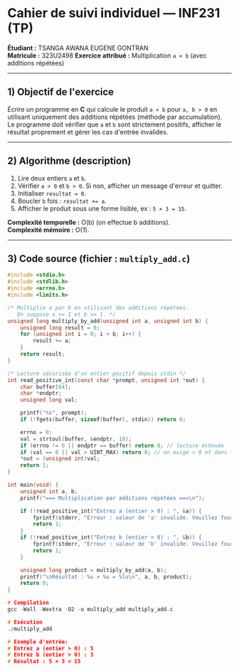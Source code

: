 # Cahier de suivi individuel — INF231 (TP)  
**Étudiant :** TSANGA AWANA EUGENE GONTRAN  
**Matricule :** 323U2498
**Exercice attribué :** Multiplication `a × b` (avec additions répétées)  

---

## 1) Objectif de l'exercice
Écrire un programme en **C** qui calcule le produit `a × b` pour `a, b > 0` en utilisant uniquement des additions répétées (méthode par accumulation).  
Le programme doit vérifier que `a` et `b` sont strictement positifs, afficher le résultat proprement et gérer les cas d'entrée invalides.

---

## 2) Algorithme (description)
1. Lire deux entiers `a` et `b`.  
2. Vérifier `a > 0` et `b > 0`. Si non, afficher un message d'erreur et quitter.  
3. Initialiser `resultat = 0`.  
4. Boucler `b` fois : `resultat += a`.  
5. Afficher le produit sous une forme lisible, ex : `5 × 3 = 15`.

**Complexité temporelle :** O(b) (on effectue b additions).  
**Complexité mémoire :** O(1).

---

## 3) Code source (fichier : `multiply_add.c`)

```c
#include <stdio.h>
#include <stdlib.h>
#include <errno.h>
#include <limits.h>

/* Multiplie a par b en utilisant des additions répétées.
   On suppose a >= 1 et b >= 1. */
unsigned long multiply_by_add(unsigned int a, unsigned int b) {
    unsigned long result = 0;
    for (unsigned int i = 0; i < b; i++) {
        result += a;
    }
    return result;
}

/* Lecture sécurisée d'un entier positif depuis stdin */
int read_positive_int(const char *prompt, unsigned int *out) {
    char buffer[64];
    char *endptr;
    unsigned long val;

    printf("%s", prompt);
    if (!fgets(buffer, sizeof(buffer), stdin)) return 0;

    errno = 0;
    val = strtoul(buffer, &endptr, 10);
    if (errno != 0 || endptr == buffer) return 0; // lecture échouée
    if (val == 0 || val > UINT_MAX) return 0; // on exige > 0 et dans la plage
    *out = (unsigned int)val;
    return 1;
}

int main(void) {
    unsigned int a, b;
    printf("=== Multiplication par additions répétées ===\n");

    if (!read_positive_int("Entrez a (entier > 0) : ", &a)) {
        fprintf(stderr, "Erreur : valeur de 'a' invalide. Veuillez fournir un entier > 0.\n");
        return 1;
    }
    if (!read_positive_int("Entrez b (entier > 0) : ", &b)) {
        fprintf(stderr, "Erreur : valeur de 'b' invalide. Veuillez fournir un entier > 0.\n");
        return 1;
    }

    unsigned long product = multiply_by_add(a, b);
    printf("\nRésultat : %u × %u = %lu\n", a, b, product);
    return 0;
}

# Compilation
gcc -Wall -Wextra -O2 -o multiply_add multiply_add.c

# Exécution
./multiply_add

# Exemple d'entrée:
# Entrez a (entier > 0) : 5
# Entrez b (entier > 0) : 3
# Résultat : 5 × 3 = 15


